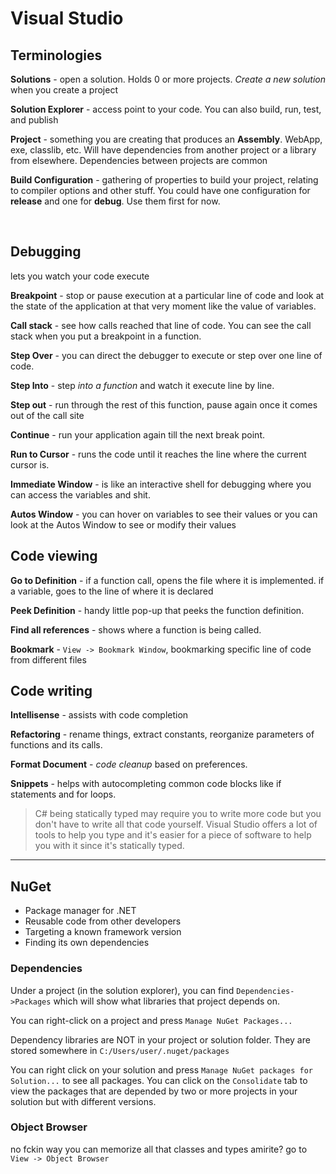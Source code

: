 # Visual Studio

## Terminologies

**Solutions** - open a solution. Holds 0 or more projects. *Create a new solution* when you create a project

**Solution Explorer** - access point to your code. You can also build, run, test, and publish

**Project** - something you are creating that produces an **Assembly**. WebApp, exe, classlib, etc. Will have dependencies from another project or a library from elsewhere. Dependencies between projects are common

**Build Configuration** - gathering of properties to build your project, relating to compiler options and other stuff. You could have one configuration for **release** and one for **debug**. Use them first for now.


<br>

## Debugging 
lets you watch your code execute

**Breakpoint** - stop or pause execution at a particular line of code and look at the state of the application at that very moment like the value of variables.

**Call stack** - see how calls reached that line of code. You can see the call stack when you put a breakpoint in a function.

**Step Over** - you can direct the debugger to execute or step over one line of code.

**Step Into** - step *into a function* and watch it execute line by line. 

**Step out** - run through the rest of this function, pause again once it comes out of the call site

**Continue** - run your application again till the next break point.

**Run to Cursor** - runs the code until it reaches the line where the current cursor is. 

**Immediate Window** - is like an interactive shell for debugging where you can access the variables and shit.

**Autos Window** - you can hover on variables to see their values or you can look at the Autos Window to see or modify their values

## Code viewing

**Go to Definition** - if a function call, opens the file where it is implemented. if a variable, goes to the line of where it is declared

**Peek Definition** - handy little pop-up that peeks the function definition.

**Find all references** - shows where a function is being called.

**Bookmark** - `View -> Bookmark Window`, bookmarking specific line of code from different files

## Code writing

**Intellisense** - assists with code completion

**Refactoring** - rename things, extract constants, reorganize parameters of functions and its calls.

**Format Document** - *code cleanup* based on preferences.

**Snippets** - helps with autocompleting common code blocks like if statements and for loops.

> C# being statically typed may require you to write more code but you don't have to write all that code yourself. Visual Studio offers a lot of tools to help you type and it's easier for a piece of software to help you with it since it's statically typed.

---

## NuGet

- Package manager for .NET
- Reusable code from other developers
- Targeting a known framework version
- Finding its own dependencies

### Dependencies
Under a project (in the solution explorer), you can find `Dependencies->Packages` which will show what libraries that project depends on. <br>

You can right-click on a project and press `Manage NuGet Packages...` <br>

Dependency libraries are NOT in your project or solution folder. They are stored somewhere in `C:/Users/user/.nuget/packages`

You can right click on your solution and press `Manage NuGet packages for Solution...` to see all packages. You can click on the `Consolidate` tab to view the packages that are depended by two or more projects in your solution but with different versions.

### Object Browser

no fckin way you can memorize all that classes and types amirite? go to `View -> Object Browser`